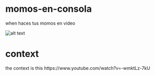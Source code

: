 # momos-en-consola
when haces tus momos en video

![alt text](https://cdn.discordapp.com/attachments/706349152015089745/773465158592888842/Captura_de_Pantalla_2020-11-04_a_las_2.33.58_a.m..png)

<h1>context</h1>
the context is this https://www.youtube.com/watch?v=-wmktLz-7kU
